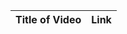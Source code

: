 <table>
    <thead>
        <tr>
        <th>Title of Video</th>
        <th>Link</th>
        </tr>
    </thead>
    <tbody>
    </tbody>
</table>